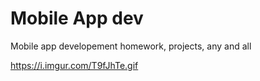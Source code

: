 # Mobile App dev
 Mobile app developement homework, projects, any and all

https://i.imgur.com/T9fJhTe.gif
